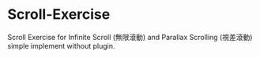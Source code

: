 # Scroll-Exercise
Scroll Exercise for Infinite Scroll (無限滾動) and Parallax Scrolling (視差滾動) simple implement without plugin.

